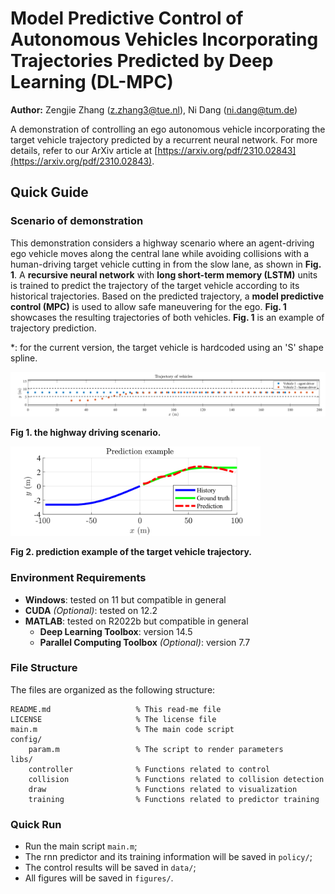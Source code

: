 # Model Predictive Control of Autonomous Vehicles Incorporating Trajectories Predicted by Deep Learning (DL-MPC)

**Author:** Zengjie Zhang (z.zhang3@tue.nl), Ni Dang (ni.dang@tum.de)

A demonstration of controlling an ego autonomous vehicle incorporating the target vehicle trajectory predicted by a recurrent neural network. For more details, refer to our ArXiv article at [https://arxiv.org/pdf/2310.02843](https://arxiv.org/pdf/2310.02843).


## Quick Guide

### Scenario of demonstration

This demonstration considers a highway scenario where an agent-driving ego vehicle moves along the central lane while avoiding collisions with a human-driving target vehicle cutting in from the slow lane, as shown in **Fig. 1**. A **recursive neural network** with **long short-term memory (LSTM)** units is trained to predict the trajectory of the target vehicle according to its historical trajectories. Based on the predicted trajectory, a **model predictive control (MPC)** is used to allow safe maneuvering for the ego. **Fig. 1** showcases the resulting trajectories of both vehicles. **Fig. 1** is an example of trajectory prediction.

*: for the current version, the target vehicle is hardcoded using an 'S' shape spline.


<img src="figures/trajectory.svg" alt="Description" width="900">

**Fig 1. the highway driving scenario.**

<img src="figures/prediction.svg" alt="Description" width="400">

**Fig 2. prediction example of the target vehicle trajectory.**

### Environment Requirements

 - **Windows**: tested on 11 but compatible in general
 - **CUDA** *(Optional)*: tested on 12.2
 - **MATLAB**: tested on R2022b but compatible in general
    - **Deep Learning Toolbox**: version 14.5
    - **Parallel Computing Toolbox** *(Optional)*: version 7.7

### File Structure

The files are organized as the following structure:
```
README.md                   % This read-me file
LICENSE                     % The license file
main.m                      % The main code script
config/
    param.m                 % The script to render parameters
libs/
    controller              % Functions related to control
    collision               % Functions related to collision detection
    draw                    % Functions related to visualization
    training                % Functions related to predictor training
```


### Quick Run

- Run the main script `main.m`;
- The rnn predictor and its training information will be saved in `policy/`;
- The control results will be saved in `data/`;
- All figures will be saved in `figures/`.

